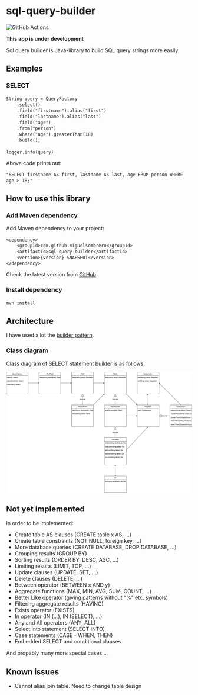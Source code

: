 # sql-query-builder

![GitHub Actions](https://github.com/MiguelSombrero/sql-query-builder/workflows/Java%20CI%20with%20Maven/badge.svg)

**This app is under development**

Sql query builder is Java-library to build SQL query strings more easily.

## Examples

### SELECT

    String query = QueryFactory
        .select()
        .field("firstname").alias("first")
        .field("lastname").alias("last")
        .field("age")
        .from("person")
        .where("age").greaterThan(18)
        .build();

    logger.info(query)
    
Above code prints out:

    "SELECT firstname AS first, lastname AS last, age FROM person WHERE age > 18;"
    
## How to use this library

### Add Maven dependency

Add Maven dependency to your project:

    <dependency>
        <groupId>com.github.miguelsombrero</groupId>
        <artifactId>sql-query-builder</artifactId>
        <version>{version}-SNAPSHOT</version>
    </dependency>

Check the latest version from [GitHub](https://github.com/MiguelSombrero/sql-query-builder) 

### Install dependency 

    mvn install

## Architecture

I have used a lot the [builder pattern](https://en.wikipedia.org/wiki/Builder_pattern).

### Class diagram

Class diagram of SELECT statement builder is as follows:

![Select_class_diagram](https://github.com/MiguelSombrero/sql-query-builder/blob/develop/docs/sql-query-builder-class-diagram.jpg)

## Not yet implemented

In order to be implemented:
- Create table AS clauses (CREATE table x AS, ...)
- Create table constraints (NOT NULL, foreign key, ...)
- More database queries (CREATE DATABASE, DROP DATABASE, ...) 
- Grouping results (GROUP BY)
- Sorting results (ORDER BY, DESC, ASC, ...)
- Limiting results (LIMIT, TOP, ...)
- Update clauses (UPDATE, SET, ...)
- Delete clauses (DELETE, ...)
- Between operator (BETWEEN x AND y)
- Aggregate functions (MAX, MIN, AVG, SUM, COUNT, ...)
- Better Like operator (giving patterns without "%" etc. symbols)
- Filtering aggregate results (HAVING)
- Exists operator (EXISTS)
- In operator (IN (...), IN (SELECT), ...)
- Any and All operators (ANY, ALL)
- Select into statement (SELECT INTO)
- Case statements (CASE - WHEN, THEN)
- Embedded SELECT and conditional clauses

And propably many more special cases ...

## Known issues

- Cannot alias join table. Need to change table design
